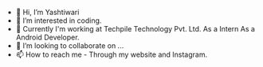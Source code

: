 - 👋 Hi, I’m Yashtiwari
- 👀 I’m interested in coding.
- 🌱 Currently I'm working at Techpile Technology Pvt. Ltd. As a Intern As a Android Developer.
- 💞️ I’m looking to collaborate on ...
- 📫 How to reach me - Through my website and Instagram.

<!---
Yashtiwari21/Yashtiwari21 is a ✨ special ✨ repository because its `README.md` (this file) appears on your GitHub profile.
You can click the Preview link to take a look at your changes.
--->
